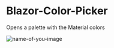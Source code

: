# Blazor-Color-Picker
Opens a palette with the Material colors

![name-of-you-image](https://github.com/tossnet/Blazor-Color-Picker/blob/master/Blazor-Color-Picker/forGithubReadme/blazor-color-picker.png)
